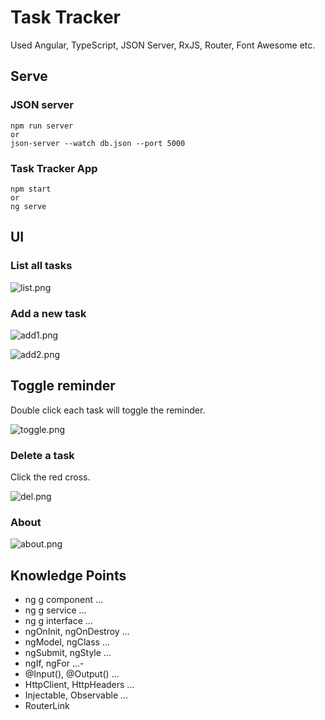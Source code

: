 # Task Tracker

Used Angular, TypeScript, JSON Server, RxJS, Router, Font Awesome etc.

## Serve

### JSON server

```
npm run server
or
json-server --watch db.json --port 5000
```

### Task Tracker App

```
npm start
or
ng serve
```

## UI

### List all tasks

![list.png](images/list.png)

### Add a new task

![add1.png](images/add1.png)

![add2.png](images/add2.png)

## Toggle reminder

Double click each task will toggle the reminder.

![toggle.png](images/toggle.png)

### Delete a task

Click the red cross.

![del.png](images/del.png)

### About

![about.png](images/about.png)

## Knowledge Points

- ng g component ...
- ng g service ...
- ng g interface ...
- ngOnInit, ngOnDestroy ...
- ngModel, ngClass ...
- ngSubmit, ngStyle ...
- ngIf, ngFor ...-
- @Input(), @Output() ...
- HttpClient, HttpHeaders ...
- Injectable, Observable ...
- RouterLink
